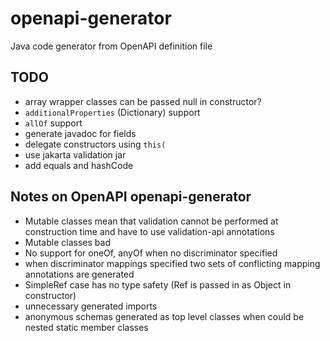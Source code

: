 # openapi-generator
Java code generator from OpenAPI definition file

## TODO
* array wrapper classes can be passed null in constructor?
* `additionalProperties` (Dictionary) support
* `allOf` support
* generate javadoc for fields
* delegate constructors using `this(`
* use jakarta validation jar
* add equals and hashCode

## Notes on OpenAPI openapi-generator

* Mutable classes mean that validation cannot be performed at construction time and have to use validation-api annotations
* Mutable classes bad
* No support for oneOf, anyOf when no discriminator specified
* when discriminator mappings specified two sets of conflicting mapping annotations are generated
* SimpleRef case has no type safety (Ref is passed in as Object in constructor)
* unnecessary generated imports
* anonymous schemas generated as top level classes when could be nested static member classes
